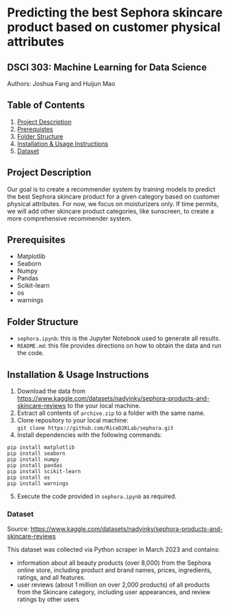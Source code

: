 # Predicting the best Sephora skincare product based on customer physical attributes
## DSCI 303: Machine Learning for Data Science
Authors: Joshua Fang and Huijun Mao

## Table of Contents
1. [Project Description](#project-description)
2. [Prerequistes](#prerequistes)
3. [Folder Structure](#folder-structure)
4. [Installation & Usage Instructions](#installation-&-usage-instructions)
5. [Dataset](#dataset)

## Project Description
Our goal is to create a recommender system by training models to predict the best Sephora skincare product for a given category based on customer physical attributes. For now, we focus on moisturizers only. If time permits, we will add other skincare product categories, like sunscreen, to create a more comprehensive recommender system.

## Prerequisites
- Matplotlib
- Seaborn
- Numpy
- Pandas
- Scikit-learn
- os
- warnings

## Folder Structure
* `sephora.ipynb`: this is the Jupyter Notebook used to generate all results.
* `README.md`: this file provides directions on how to obtain the data and run the code.

## Installation & Usage Instructions
1. Download the data from https://www.kaggle.com/datasets/nadyinky/sephora-products-and-skincare-reviews to the your local machine. 
2. Extract all contents of `archive.zip` to a folder with the same name.
3. Clone repository to your local machine: <br>
`git clone https://github.com/RiceD2KLab/sephora.git`
4. Install dependencies with the following commands:
```
pip install matplotlib
pip install seaborn
pip install numpy
pip install pandas
pip install scikit-learn
pip install os
pip install warnings
```
5. Execute the code provided in `sephora.ipynb` as required. 

### Dataset
Source: https://www.kaggle.com/datasets/nadyinky/sephora-products-and-skincare-reviews

This dataset was collected via Python scraper in March 2023 and contains:

* information about all beauty products (over 8,000) from the Sephora online store, including product and brand names, prices, ingredients, ratings, and all features.
* user reviews (about 1 million on over 2,000 products) of all products from the Skincare category, including user appearances, and review ratings by other users
